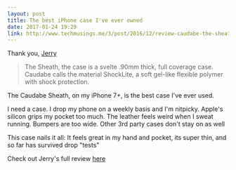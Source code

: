 ```yaml
---
layout: post
title: The best iPhone case I've ever owned
date: 2017-01-24 19:29
link: http://www.techmusings.me/3/post/2016/12/review-caudabe-the-sheath-for-iphone-7.html
---
```


Thank you, [Jerry](http://www.techmusings.me/3/post/2016/12/review-caudabe-the-sheath-for-iphone-7.html "Jerry")

> The Sheath, the case is a svelte .90mm thick, full coverage case. Caudabe calls the material ShockLite, a soft gel-like flexible polymer with shock protection.

The Caudabe Sheath, on my iPhone 7+, is the best case I've ever used. 

I need a case. I drop my phone on a weekly basis and I'm nitpicky. Apple's silicon grips my pocket too much. The leather feels weird when I sweat running. Bumpers are too wide. Other 3rd party cases don't stay on as well

This case nails it all: It feels great in my hand and pocket, its super thin, and so far has survived drop "tests"

Check out Jerry's full review [here](http://www.techmusings.me/3/post/2016/12/review-caudabe-the-sheath-for-iphone-7.html "Here")

